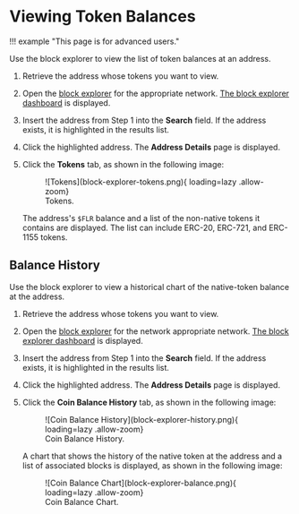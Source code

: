 # Viewing Token Balances

!!! example "This page is for advanced users."

Use the block explorer to view the list of token balances at an address.

1. Retrieve the address whose tokens you want to view.
2. Open the [block explorer](./index.md) for the appropriate network. [The block explorer dashboard](./user-interface.md) is displayed.
3. Insert the address from Step 1 into the **Search** field. If the address exists, it is highlighted in the results list.
4. Click the highlighted address. The **Address Details** page is displayed.
5. Click the **Tokens** tab, as shown in the following image:

    <figure markdown>
    ![Tokens](block-explorer-tokens.png){ loading=lazy .allow-zoom}
    <figcaption>Tokens.</figcaption>
    </figure>

   The address's `$FLR` balance and a list of the non-native tokens it contains are displayed. The list can include ERC-20, ERC-721, and ERC-1155 tokens.

## Balance History

Use the block explorer to view a historical chart of the native-token balance at the address.

1. Retrieve the address whose tokens you want to view.
2. Open the [block explorer](./index.md) for the network appropriate network.
   [The block explorer dashboard](./user-interface.md) is displayed.
3. Insert the address from Step 1 into the **Search** field.
   If the address exists, it is highlighted in the results list.
4. Click the highlighted address. The **Address Details** page is displayed.
5. Click the **Coin Balance History** tab, as shown in the following image:

    <figure markdown>
    ![Coin Balance History](block-explorer-history.png){ loading=lazy .allow-zoom}
    <figcaption>Coin Balance History.</figcaption>
    </figure>

    A chart that shows the history of the native token at the address and a list of associated blocks is displayed, as shown in the following image:

    <figure markdown>
    ![Coin Balance Chart](block-explorer-balance.png){ loading=lazy .allow-zoom}
    <figcaption>Coin Balance Chart.</figcaption>
    </figure>
